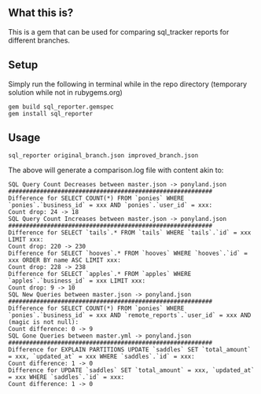 ## What this is?

This is a gem that can be used for comparing sql_tracker reports for different branches.

## Setup

Simply run the following in terminal while in the repo directory (temporary solution while not in rubygems.org)
```
gem build sql_reporter.gemspec
gem install sql_reporter
```

## Usage

`sql_reporter original_branch.json improved_branch.json` 


The above will generate a comparison.log file with content akin to:
```
SQL Query Count Decreases between master.json -> ponyland.json
##########################################################
Difference for SELECT COUNT(*) FROM `ponies` WHERE `ponies`.`business_id` = xxx AND `ponies`.`user_id` = xxx:
Count drop: 24 -> 18
SQL Query Count Increases between master.json -> ponyland.json
##########################################################
Difference for SELECT `tails`.* FROM `tails` WHERE `tails`.`id` = xxx LIMIT xxx:
Count drop: 220 -> 230
Difference for SELECT `hooves`.* FROM `hooves` WHERE `hooves`.`id` = xxx ORDER BY name ASC LIMIT xxx:
Count drop: 228 -> 238
Difference for SELECT `apples`.* FROM `apples` WHERE `apples`.`business_id` = xxx LIMIT xxx:
Count drop: 9 -> 10
SQL New Queries between master.json -> ponyland.json
##########################################################
Difference for SELECT COUNT(*) FROM `ponies` WHERE `ponies`.`business_id` = xxx AND `remote_reports`.`user_id` = xxx AND (magic is not null):
Count difference: 0 -> 9
SQL Gone Queries between master.yml -> ponyland.json
##########################################################
Difference for EXPLAIN PARTITIONS UPDATE `saddles` SET `total_amount` = xxx, `updated_at` = xxx WHERE `saddles`.`id` = xxx:
Count difference: 1 -> 0
Difference for UPDATE `saddles` SET `total_amount` = xxx, `updated_at` = xxx WHERE `saddles`.`id` = xxx:
Count difference: 1 -> 0
```
